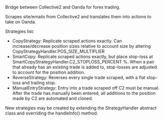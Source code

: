 Bridge between Collective2 and Oanda for forex trading.

Scrapes site/emails from Collective2 and translates them into actions to take on Oanda.

Strategies list:
- CopyStrategy: Replicate scraped actions exactly. Can increase/decrease position sizes relative to account size by altering CopyStrategyHandler.POS_SIZE_MULTIPLIER
- SmartCopy: Replicate scraped actions exactly, but place stop-loss at SmartCopyStrategyHandler.C2_STOPLOSS_PERCENT %. When a pair that already has an existing trade is added to, stop-losses are adjusted to account for the position addition.
- ReverseStrategy: Reverses every single trade scraped, with a flat stop-loss and trailing stop.
- ManualEntryStrategy: Entry into a trade scraped off C2 must be manual. After the trade has manually been entered, all additions to the position made by C2 are automated and cloned.

New strategies may be created by extending the StrategyHandler abstract class and overriding the handleInfo() method.
